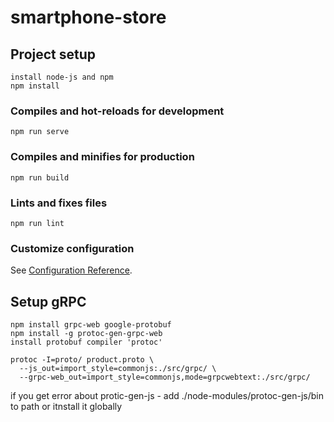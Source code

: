 # smartphone-store


## Project setup
```
install node-js and npm
npm install
```

### Compiles and hot-reloads for development
```
npm run serve
```

### Compiles and minifies for production
```
npm run build
```

### Lints and fixes files
```
npm run lint
```

### Customize configuration
See [Configuration Reference](https://cli.vuejs.org/config/).

## Setup gRPC

```
npm install grpc-web google-protobuf
npm install -g protoc-gen-grpc-web
install protobuf compiler 'protoc'

protoc -I=proto/ product.proto \
  --js_out=import_style=commonjs:./src/grpc/ \
  --grpc-web_out=import_style=commonjs,mode=grpcwebtext:./src/grpc/
```

if you get error about protic-gen-js - add ./node-modules/protoc-gen-js/bin to path or itnstall it globally
